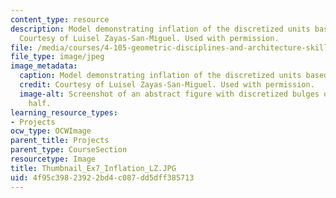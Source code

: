 ```yaml
---
content_type: resource
description: Model demonstrating inflation of the discretized units based on air pressure.
  Courtesy of Luisel Zayas-San-Miguel. Used with permission.
file: /media/courses/4-105-geometric-disciplines-and-architecture-skills-reciprocal-methodologies-fall-2012/4f95c39823922bd4c087dd5dff385713_Thumbnail_Ex7_Inflation_LZ.JPG
file_type: image/jpeg
image_metadata:
  caption: Model demonstrating inflation of the discretized units based on air pressure.
  credit: Courtesy of Luisel Zayas-San-Miguel. Used with permission.
  image-alt: Screenshot of an abstract figure with discretized bulges on the left
    half.
learning_resource_types:
- Projects
ocw_type: OCWImage
parent_title: Projects
parent_type: CourseSection
resourcetype: Image
title: Thumbnail_Ex7_Inflation_LZ.JPG
uid: 4f95c398-2392-2bd4-c087-dd5dff385713
---
```

